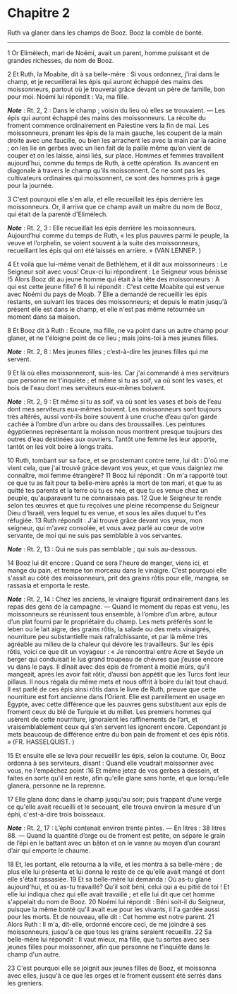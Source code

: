 # Chapitre 2

Ruth va glaner dans les champs de Booz.
Booz la comble de bonté.

***

1 Or Elimélech, mari de Noémi, avait un parent, homme puissant et de grandes richesses, du nom de Booz.


2 Et Ruth, la Moabite, dit à sa belle-mère : Si vous ordonnez, j'irai dans le champ, et je recueillerai les épis qui auront échappé des mains des moissonneurs, partout où je trouverai grâce devant un père de famille, bon pour moi. Noémi lui répondit : Va, ma fille.

***Note*** :  Rt. 2, 2 : Dans le champ ; voisin du lieu où elles se trouvaient. ― Les épis qui auront échappé des mains des moissonneurs. La récolte du froment commence ordinairement en Palestine vers la fin de mai. Les moissonneurs, prenant les épis de la main gauche, les coupent de la main droite avec une faucille, ou bien les arrachent les avec la main par la racine ; on les lie en gerbes avec un lien fait de la paille même qu’on vient de couper et on les laisse, ainsi liés, sur place. Hommes et femmes travaillent aujourd’hui, comme du temps de Ruth, à cette opération. Ils avancent en diagonale à travers le champ qu’ils moissonnent. Ce ne sont pas les cultivateurs ordinaires qui moissonnent, ce sont des hommes pris à gage pour la journée.


3 C'est pourquoi elle s'en alla, et elle recueillait les épis derrière les moissonneurs. Or, il arriva que ce champ avait un maître du nom de Booz, qui était de la parenté d'Elimélech.

***Note*** :  Rt. 2, 3 : Elle recueillait les épis derrière les moissonneurs. Aujourd’hui comme du temps de Ruth, « les plus pauvres parmi le peuple, la veuve et l’orphelin, se voient souvent à la suite des moissonneurs, recueillant les épis qui ont été laissés en arrière. » (VAN LENNEP. )

4 Et voilà que lui-même venait de Bethléhem, et il dit aux moissonneurs : Le Seigneur soit avec vous! Ceux-ci lui répondirent : Le Seigneur vous bénisse !5 Alors Booz dit au jeune homme qui était à la tête des moissonneurs : A qui est cette jeune fille? 6 Il lui répondit : C'est cette Moabite qui est venue avec Noémi du pays de Moab. 7 Elle a demandé de recueillir les épis restants, en suivant les traces des moissonneurs; et depuis le matin jusqu'à présent elle est dans le champ, et elle n'est pas même retournée un moment dans sa maison.


8 Et Booz dit à Ruth : Ecoute, ma fille, ne va point dans un autre champ pour glaner, et ne t'éloigne point de ce lieu ; mais joins-toi à mes jeunes filles.

***Note*** :  Rt. 2, 8 : Mes jeunes filles ; c’est-à-dire les jeunes filles qui me servent.

9 Et là où elles moissonneront, suis-les. Car j'ai commandé à mes serviteurs que personne ne t'inquiète ; et même si tu as soif, va où sont les vases, et bois de l'eau dont mes serviteurs eux-mêmes boivent.

***Note*** :  Rt. 2, 9 : Et même si tu as soif, va où sont les vases et bois de l’eau dont mes serviteurs eux-mêmes boivent. Les moissonneurs sont toujours très altérés, aussi vont-ils boire souvent à une cruche d’eau qu’on garde cachée à l’ombre d’un arbre ou dans des broussailles. Les peintures égyptiennes représentant la moisson nous montrent presque toujours des outres d’eau destinées aux ouvriers. Tantôt une femme les leur apporte, tantôt on les voit boire à longs traits.

10 Ruth, tombant sur sa face, et se prosternant contre terre, lui dit : D'où me vient cela, que j'ai trouvé grâce devant vos yeux, et que vous daigniez me connaître, moi femme étrangère? 11 Booz lui répondit : On m'a rapporté tout ce que tu as fait pour ta belle-mère après la mort de ton mari, et que tu as quitté tes parents et la terre où tu es née, et que tu es venue chez un peuple, qu'auparavant tu ne connaissais pas. 12 Que le Seigneur te rende selon tes œuvres et que tu reçoives une pleine récompense du Seigneur Dieu d'Israël, vers lequel tu es venue, et sous les ailes duquel tu t'es réfugiée. 13 Ruth répondit : J'ai trouvé grâce devant vos yeux, mon seigneur, qui m'avez consolée, et vous avez parlé au cœur de votre servante, de moi qui ne suis pas semblable à vos servantes.

***Note*** :  Rt. 2, 13 : Qui ne suis pas semblable ; qui suis au-dessous.


14 Booz lui dit encore : Quand ce sera l'heure de manger, viens ici, et mange du pain, et trempe ton morceau dans le vinaigre. C'est pourquoi elle s'assit au côté des moissonneurs, prit des grains rôtis pour elle, mangea, se rassasia et emporta le reste.

***Note*** :  Rt. 2, 14 : Chez les anciens, le vinaigre figurait ordinairement dans les repas des gens de la campagne. ― Quand le moment du repas est venu, les moissonneurs se réunissent tous ensemble, à l’ombre d’un arbre, autour d’un plat fourni par le propriétaire du champ. Les mets préférés sont le leben ou le lait aigre, des grains rôtis, la salade ou des mets vinaigrés, nourriture peu substantielle mais rafraîchissante, et par là même très agréable au milieu de la chaleur qui dévore les travailleurs. Sur les épis rôtis, voici ce que dit un voyageur : « Je rencontrai entre Acre et Seyde un berger qui conduisait le lus grand troupeau de chèvres que j’eusse encore vu dans le pays. Il dînait avec des épis de froment à moitié mûrs, qu’il mangeait, après les avoir fait rôtir, d’aussi bon appétit que les Turcs font leur pillaus. Il nous régala du même mets et nous offrit à boire du lait tout chaud. Il est parlé de ces épis ainsi rôtis dans le livre de Ruth, preuve que cette nourriture est fort ancienne dans l’Orient.
Elle est pareillement en usage en Egypte, avec cette différence que les pauvres gens substituent aux épis de froment ceux du blé de Turquie et du millet. Les premiers hommes qui usèrent de cette nourriture, ignoraient les raffinements de l’art, et vraisemblablement ceux qui s’en servent les ignorent encore. Cependant je mets beaucoup de différence entre du bon pain de froment et ces épis rôtis. » (FR. HASSELQUIST. )

15 Et ensuite elle se leva pour recueillir les épis, selon la coutume. Or, Booz ordonna à ses serviteurs, disant : Quand elle voudrait moissonner avec vous, ne l'empêchez point :16 Et même jetez de vos gerbes à dessein, et faites en sorte qu'il en reste, afin qu'elle glane sans honte, et que lorsqu'elle glanera, personne ne la reprenne.


17 Elle glana donc dans le champ jusqu'au soir; puis frappant d'une verge ce qu'elle avait recueilli et le secouant, elle trouva environ la mesure d'un éphi, c'est-à-dire trois boisseaux.

***Note*** :  Rt. 2, 17 : L’éphi contenait environ trente pintes. ― En litres : 38 litres 88. ― Quand la quantité d’orge ou de froment est petite, on sépare le grain de l’épi en le battant avec un bâton et on le vanne au moyen d’un courant d’air qui emporte le chaume.

18 Et, les portant, elle retourna à la ville, et les montra à sa belle-mère ; de plus elle lui présenta et lui donna le reste de ce qu'elle avait mangé et dont elle s'était rassasiée. 19 Et sa belle-mère lui demanda : Où as-tu glané aujourd'hui, et où as-tu travaillé? Qu'il soit béni, celui qui a eu pitié de toi ! Et elle lui indiqua chez qui elle avait travaillé ; et elle lui dit que cet homme s'appelait du nom de Booz. 20 Noémi lui répondit : Béni soit-il du Seigneur, puisque la même bonté qu'il avait eue pour les vivants, il l'a gardée aussi pour les morts. Et de nouveau, elle dit : Cet homme est notre parent. 21 Alors Ruth : Il m'a, dit-elle, ordonné encore ceci, de me joindre à ses moissonneurs, jusqu'à ce que tous les grains seraient recueillis. 22 Sa belle-mère lui répondit : Il vaut mieux, ma fille, que tu sortes avec ses jeunes filles pour moissonner, afin que personne ne t'inquiète dans le champ d'un autre.


23 C'est pourquoi elle se joignit aux jeunes filles de Booz, et moissonna avec elles, jusqu'à ce que les orges et le froment eussent été serrés dans les greniers.


